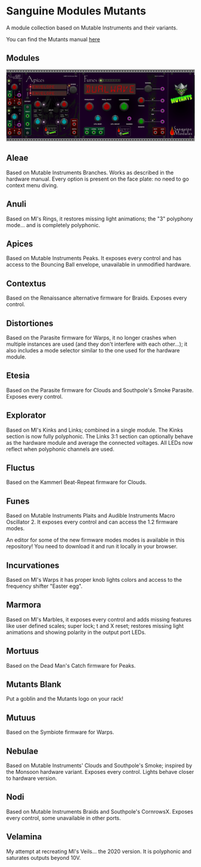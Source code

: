 # Sanguine Modules Mutants

A module collection based on Mutable Instruments and their variants.

You can find the Mutants manual [here](https://raw.githubusercontent.com/Bloodbat/SanguineModulesManuals/main/mutants_manual.pdf)

## Modules

![alt text](pics/mutants_modules.png)

## Aleae

Based on Mutable Instruments Branches. Works as described in the hardware manual. Every option is present on the face plate: no need to go context menu diving.

## Anuli

Based on MI's Rings, it restores missing light animations; the "3" polyphony mode... and is completely polyphonic.

## Apices

Based on Mutable Instruments Peaks. It exposes every control and has access to the Bouncing Ball envelope, unavailable in unmodified hardware.

## Contextus

Based on the Renaissance alternative firmware for Braids. Exposes every control.

## Distortiones

Based on the Parasite firmware for Warps, it no longer crashes when multiple instances are used (and they don't interfere with each other...); it also includes a mode selector similar to the one used for the hardware module.

## Etesia

Based on the Parasite firmware for Clouds and Southpole's Smoke Parasite. Exposes every control.

## Explorator

Based on MI's Kinks and Links; combined in a single module. The Kinks section is now fully polyphonic. The Links 3:1 section can optionally behave as the hardware module and average the connected voltages. All LEDs now reflect when polyphonic channels are used.

## Fluctus

Based on the Kammerl Beat-Repeat firmware for Clouds.

## Funes

Based on Mutable Instruments Plaits and Audible Instruments Macro Oscillator 2. It exposes every control and can access the 1.2 firmware modes.

An editor for some of the new firmware modes modes is available in this repository! You need to download it and run it locally in your browser.

## Incurvationes

Based on MI's Warps it has proper knob lights colors and access to the frequency shifter "Easter egg".

## Marmora

Based on MI's Marbles, it exposes every control and adds missing features like user defined scales; super lock; t and X reset; restores missing light animations and showing polarity in the output port LEDs.

## Mortuus

Based on the Dead Man's Catch firmware for Peaks.

## Mutants Blank

Put a goblin and the Mutants logo on your rack!

## Mutuus

Based on the Symbiote firmware for Warps.

## Nebulae

Based on Mutable Instruments' Clouds and Southpole's Smoke; inspired by the Monsoon hardware variant. Exposes every control. Lights behave closer to hardware version.

## Nodi

Based on Mutable Instruments Braids and Southpole's CornrowsX. Exposes every control, some unavailable in other ports.

## Velamina

My attempt at recreating MI's Veils... the 2020 version. It is polyphonic and saturates outputs beyond 10V.